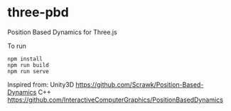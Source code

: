 # three-pbd

Position Based Dynamics for Three.js

To run
```
npm install
npm run build
npm run serve
```

Inspired from:
Unity3D https://github.com/Scrawk/Position-Based-Dynamics
C++ https://github.com/InteractiveComputerGraphics/PositionBasedDynamics 
